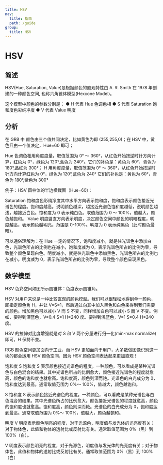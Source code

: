 ```yaml
---
title: HSV
nav:
  title: 指南
  path: /guide
group:
  title: HSV
---
```


# HSV

## 简述

HSV(Hue, Saturation, Value)是根据颜色的直观特性由 A. R. Smith 在 1978 年创建的一种颜色空间, 也称六角锥体模型(Hexcone Model)。

这个模型中颜色的参数分别是： ● H 代表 Hue 色调色相 ● S 代表 Saturation 饱和度色彩纯净度 ● V 代表 Value 明度

## 分析

在 GRB 中 颜色由三个值共同决定，比如黄色为即 (255,255,0)；在 HSV 中，黄色只由一个值决定，Hue=60 即可；

Hue 色调色相用角度度量，取值范围为 0° ～ 360°，从红色开始按逆时针方向计算，红色为 0°，绿色为 120°,蓝色为 240°。它们的补色是：黄色为 60°，青色为 180°,品红为 300°； H 用角度度量，取值范围为 0° ～ 360°，从红色开始按逆时针方向计算红色为 0°，绿色为 120°,蓝色为 240° 它们的补色是：黄色为 60°，青色为 180°,紫色为 300°

例子：HSV 圆柱体的半边横截面（Hue=60）：

Saturation 饱和度色彩纯净度其中水平方向表示饱和度，饱和度表示颜色接近光谱色的程度。饱和度越高，说明颜色越深，越接近光谱色饱和度越低，说明颜色越浅，越接近白色。饱和度为 0 表示纯白色。取值范围为 0 ～ 100%，值越大，颜色越饱和。 Value 明度竖直方向表示明度，决定颜色空间中颜色的明暗程度，明度越高，表示颜色越明亮，范围是 0-100%。明度为 0 表示纯黑色（此时颜色最暗）。

可以通俗理解为：在 Hue 一定的情况下，饱和度减小，就是往光谱色中添加白色，光谱色所占的比例也在减小，饱和度减为 0，表示光谱色所占的比例为零，导致整个颜色呈现白色。明度减小，就是往光谱色中添加黑色，光谱色所占的比例也在减小，明度减为 0，表示光谱色所占的比例为零，导致整个颜色呈现黑色。

## 数学模型

HSV 色彩空间如图所示圆锥体：色度表示圆锥角。

HSV 对用户来说是一种比较直观的颜色模型。我们可以很轻松地得到单一颜色，即指定颜色角 H，并让 V=S=1，然后通过向其中加入黑色和白色来得到我们需要的颜色。增加黑色可以减小 V 而 S 不变，同样增加白色可以减小 S 而 V 不变。例如，要得到深蓝色，V=0.4 S=1 H=240 度。要得到浅蓝色，V=1 S=0.4 H=240 度。

HSV 的拉伸对比度增强就是对 S 和 V 两个分量进行归一化(min-max normalize)即可，H 保持不变。

RGB 颜色空间更加面向于工业，而 HSV 更加面向于用户，大多数做图像识别这一块的都会运用 HSV 颜色空间，因为 HSV 颜色空间表达起来更加直观！

饱和度 S 饱和度 S 表示颜色接近光谱色的程度。一种颜色，可以看成是某种光谱色与白色混合的结果。其中光谱色所占的比例愈大，颜色接近光谱色的程度就愈高，颜色的饱和度也就愈高。饱和度高，颜色则深而艳。光谱色的白光成分为 0，饱和度达到最高。通常取值范围为 0%～ 100%，值越大，颜色越饱和。

S 饱和度 S 表示颜色接近光谱色的程度。一种颜色，可以看成是某种光谱色与白色混合的结果。其中光谱色所占的比例愈大，颜色接近光谱色的程度就愈高，颜色的饱和度也就愈高。饱和度高，颜色则深而艳。光谱色的白光成分为 0，饱和度达到最高。通常取值范围为 0%～ 100%，值越大，颜色越饱和。

明度 V 明度表示颜色明亮的程度，对于光源色，明度值与发光体的光亮度有关；对于物体色，此值和物体的透射比或反射比有关。通常取值范围为 0%（黑）到 100%（白）。

V 明度表示颜色明亮的程度，对于光源色，明度值与发光体的光亮度有关；对于物体色，此值和物体的透射比或反射比有关。通常取值范围为 0%（黑）到 100%（白）
